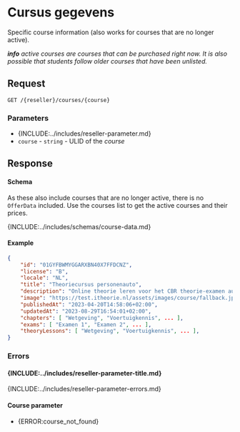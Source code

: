# Cursus gegevens
Specific course information (also works for courses that are no longer active).

_**info** active courses are courses that can be purchased right now. It is
also possible that students follow older courses that have been unlisted._

## Request
```http
GET /{reseller}/courses/{course}
```

### Parameters
* {INCLUDE:../includes/reseller-parameter.md}
* `course` - `string` - ULID of the <dfn>course</dfn>

## Response
#### Schema
As these also include courses that are no longer active, there is no `OfferData` included. Use the courses list to get the active courses and their prices.

{INCLUDE:../includes/schemas/course-data.md}

#### Example
```json
{
    "id": "01GYFBWMYGGARXBN40X7FFDCNZ",
    "license": "B",
    "locale": "NL",
    "title": "Theoriecursus personenauto",
    "description": "Online theorie leren voor het CBR theorie-examen auto, motor, scooter, snorfiets, bromfiets, speed-pedelec of brommobiel.",
    "image": "https://test.itheorie.nl/assets/images/course/fallback.jpg",
    "publishedAt": "2023-04-20T14:58:06+02:00",
    "updatedAt": "2023-08-29T16:54:01+02:00",
    "chapters": [ "Wetgeving", "Voertuigkennis", ... ],
    "exams": [ "Examen 1", "Examen 2", ... ],
    "theoryLessons": [ "Wetgeving", "Voertuigkennis", ... ],
}
```

### Errors

#### {INCLUDE:../includes/reseller-parameter-title.md}
{INCLUDE:../includes/reseller-parameter-errors.md}

#### Course parameter
* {ERROR:course_not_found}
